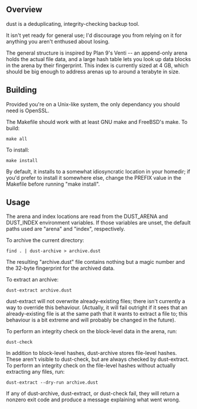 Overview
--------

dust is a deduplicating, integrity-checking backup tool.

It isn't yet ready for general use; I'd discourage you from relying on it for
anything you aren't enthused about losing.

The general structure is inspired by Plan 9's Venti -- an append-only arena
holds the actual file data, and a large hash table lets you look up data
blocks in the arena by their fingerprint. This index is currently sized at
4 GB, which should be big enough to address arenas up to around a terabyte
in size.

Building
--------

Provided you're on a Unix-like system, the only dependancy you should need
is OpenSSL.

The Makefile should work with at least GNU make and FreeBSD's make. To build:

    make all

To install:

    make install

By default, it installs to a somewhat idiosyncratic location in your homedir;
if you'd prefer to install it somewhere else, change the PREFIX value in the
Makefile before running "make install".

Usage
-----

The arena and index locations are read from the DUST_ARENA and DUST_INDEX
environment variables. If those variables are unset, the default paths used
are "arena" and "index", respectively.

To archive the current directory:

    find . | dust-archive > archive.dust

The resulting "archive.dust" file contains nothing but a magic number and
the 32-byte fingerprint for the archived data.

To extract an archive:

    dust-extract archive.dust

dust-extract will not overwrite already-existing files; there isn't currently
a way to override this behaviour. (Actually, it will fail outright if it sees
that an already-existing file is at the same path that it wants to extract a
file to; this behaviour is a bit extreme and will probably be changed in the
future).

To perform an integrity check on the block-level data in the arena, run:

    dust-check

In addition to block-level hashes, dust-archive stores file-level hashes. These
aren't visible to dust-check, but are always checked by dust-extract. To
perform an integrity check on the file-level hashes without actually extracting
any files, run:

    dust-extract --dry-run archive.dust

If any of dust-archive, dust-extract, or dust-check fail, they will return
a nonzero exit code and produce a message explaining what went wrong.

